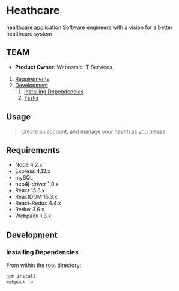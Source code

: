 # Heathcare
healthcare application
Software engineers with a vision for a better healthcare system

## TEAM
  - __Product Owner__: Webosmic IT Services


  1. [Requirements](#requirements)
  1. [Development](#development)
      1. [Installing Dependencies](#installing-dependencies)
      1. [Tasks](#tasks)

  ## Usage

  > Create an account, and manage your health as you please.

  ## Requirements

  - Node 4.2.x
  - Express 4.13.x
  - mySQL
  - neo4j-driver 1.0.x
  - React 15.3.x
  - ReactDOM 15.3.x
  - React-Redux 4.4.x
  - Redux 3.6.x
  - Webpack 1.3.x

  ## Development

  ### Installing Dependencies

  From within the root directory:

  ```sh
  npm install
  webpack -w
  ```



